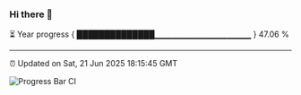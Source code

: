 ### Hi there 👋

⏳ Year progress { ██████████████▁▁▁▁▁▁▁▁▁▁▁▁▁▁▁▁ } 47.06 %

---

⏰ Updated on Sat, 21 Jun 2025 18:15:45 GMT

![Progress Bar CI](https://github.com/code-lakshay/GitHub-Actions-Demo/workflows/Progress%20Bar%20CI/badge.svg)
